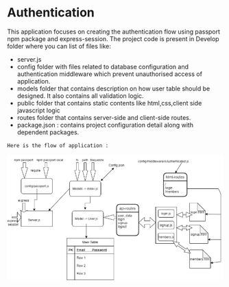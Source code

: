 # Authentication
This application focuses on creating the authentication flow using passport npm package and express-session. The project code is present in Develop folder where you can list of files like:
- server.js 
- config folder with files related to database configuration and authentication middleware which prevent unauthorised access of application.
- models folder that contains description on how user table should be designed. It also contains all validation logic.
- public folder that contains static contents like html,css,client side javascript logic
- routes folder that contains server-side and client-side routes.
- package.json : contains project configuration detail along with dependent packages.

```
Here is the flow of application :
```
![employee](./Assets/final.png)